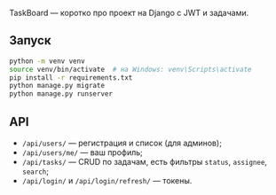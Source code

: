 TaskBoard — коротко про проект на Django с JWT и задачами.

## Запуск
```bash
python -m venv venv
source venv/bin/activate  # на Windows: venv\Scripts\activate
pip install -r requirements.txt
python manage.py migrate
python manage.py runserver
```

## API
- `/api/users/` — регистрация и список (для админов);
- `/api/users/me/` — ваш профиль;
- `/api/tasks/` — CRUD по задачам, есть фильтры `status`, `assignee`, `search`;
- `/api/login/` и `/api/login/refresh/` — токены.
